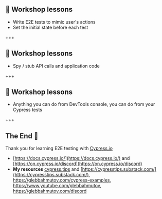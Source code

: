 ## 🔖 Workshop lessons

- Write E2E tests to mimic user's actions
- Set the initial state before each test

+++

## 🔖 Workshop lessons

- Spy / stub API calls and application code

+++

## 🔖 Workshop lessons

- Anything you can do from DevTools console, you can do from your Cypress tests

+++

## The End 🎉

Thank you for learning E2E testing with [Cypress.io](https://www.cypress.io)

- [https://docs.cypress.io/](https://docs.cypress.io/) and [https://on.cypress.io/discord](https://on.cypress.io/discord)
- **My resources** [cypress.tips](https://cypress.tips) and [https://cypresstips.substack.com/](https://cypresstips.substack.com/), https://glebbahmutov.com/cypress-examples, https://www.youtube.com/glebbahmutov, https://glebbahmutov.com/discord
